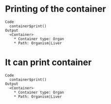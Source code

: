# Printing of the container

    Code
      container$print()
    Output
      <Container>
        * Container type: Organ
        * Path: Organism|Liver

# It can print container

    Code
      container$print()
    Output
      <Container>
        * Container type: Organ
        * Path: Organism|Liver

